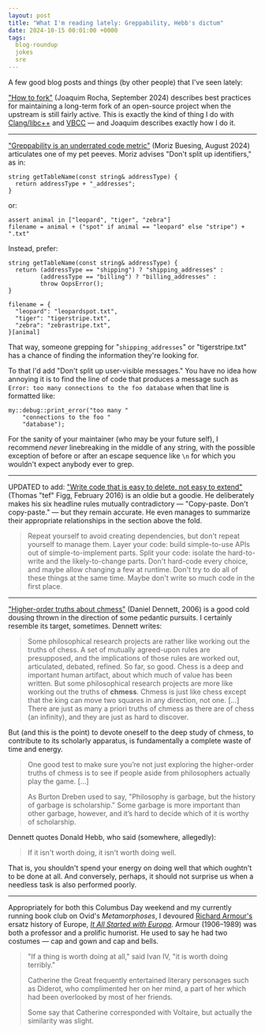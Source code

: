 ```yaml
---
layout: post
title: "What I'm reading lately: Greppability, Hebb's dictum"
date: 2024-10-15 00:01:00 +0000
tags:
  blog-roundup
  jokes
  sre
---
```


A few good blog posts and things (by other people) that I've seen lately:

["How to fork"](https://joaquimrocha.com/2024/09/22/how-to-fork/) (Joaquim Rocha, September 2024)
describes best practices for maintaining a long-term fork of an open-source project
when the upstream is still fairly active. This is exactly the kind of thing I do with
[Clang/libc++](https://github.com/Quuxplusone/llvm-project) and
[VBCC](https://github.com/Quuxplusone/vbccz) — and Joaquim describes exactly how I do it.

----

["Greppability is an underrated code metric"](https://morizbuesing.com/blog/greppability-code-metric/) (Moriz Buesing, August 2024)
articulates one of my pet peeves. Moriz advises "Don't split up identifiers," as in:

    string getTableName(const string& addressType) {
      return addressType + "_addresses";
    }

or:

    assert animal in ["leopard", "tiger", "zebra"]
    filename = animal + ("spot" if animal == "leopard" else "stripe") + ".txt"

Instead, prefer:

    string getTableName(const string& addressType) {
      return (addressType == "shipping") ? "shipping_addresses" :
             (addressType == "billing") ? "billing_addresses" :
             throw OopsError();
    }

    filename = {
      "leopard": "leopardspot.txt",
      "tiger": "tigerstripe.txt",
      "zebra": "zebrastripe.txt",
    }[animal]

That way, someone grepping for "`shipping_addresses`" or "tigerstripe.txt"
has a chance of finding the information they're looking for.

To that I'd add "Don't split up user-visible messages." You have no idea how
annoying it is to find the line of code that produces a message such as
`Error: too many connections to the foo database` when that line is formatted
like:

    my::debug::print_error("too many "
        "connections to the foo "
        "database");

For the sanity of your maintainer (who may be your future self), I recommend
_never_ linebreaking in the middle of any string, with the possible exception
of before or after an escape sequence like `\n` for which you wouldn't expect anybody
ever to grep.

----

UPDATED to add: ["Write code that is easy to delete, not easy to extend"](https://programmingisterrible.com/post/139222674273/write-code-that-is-easy-to-delete-not-easy-to)
(Thomas "tef" Figg, February 2016) is an oldie but a goodie. He deliberately makes
his six headline rules mutually contradictory — "Copy-paste. Don't copy-paste." — but
they remain accurate. He even manages to summarize their appropriate relationships in
the section above the fold.

> Repeat yourself to avoid creating dependencies, but don't repeat yourself to manage them.
> Layer your code: build simple-to-use APIs out of simple-to-implement parts.
> Split your code: isolate the hard-to-write and the likely-to-change parts.
> Don't hard-code every choice, and maybe allow changing a few at runtime.
> Don't try to do all of these things at the same time.
> Maybe don't write so much code in the first place.

----

["Higher-order truths about chmess"](https://personal.lse.ac.uk/robert49/teaching/ph445/notes/dennett.pdf) (Daniel Dennett, 2006)
is a good cold dousing thrown in the direction of some pedantic pursuits.
I certainly resemble its target, sometimes. Dennett writes:

> Some philosophical research projects are
> rather like working out the truths of chess.
> A set of mutually agreed-upon rules are presupposed,
> and the implications of those rules
> are worked out, articulated, debated, refined. So far, so
> good. Chess is a deep and important human artifact,
> about which much of value has been written. But some
> philosophical research projects are more like working
> out the truths of <b>chmess</b>. Chmess is just like chess
> except that the king can move two squares in any
> direction, not one. [...]
> There are just as many a priori truths of chmess as there are
> of chess (an infinity), and they are just as hard to discover.

But (and this is the point) to devote oneself to the deep study of chmess,
to contribute to its scholarly apparatus, is fundamentally a complete
waste of time and energy.

> One good test to make sure you’re not just
> exploring the higher-order truths of chmess is to see if
> people aside from philosophers actually play the
> game. [...]
>
> As Burton Dreben used to say, "Philosophy is garbage,
> but the history of garbage is scholarship." Some garbage
> is more important than other garbage, however, and it’s hard to
> decide which of it is worthy of scholarship.

Dennett quotes Donald Hebb, who said (somewhere, allegedly):

> If it isn't worth doing, it isn't worth doing well.

That is, you shouldn't spend your energy on doing well that which oughtn't to be done at all.
And conversely, perhaps, it should not surprise us when a needless task is also performed poorly.

----

Appropriately for both this Columbus Day weekend and my currently running
book club on Ovid's _Metamorphoses_, I devoured [Richard Armour's](https://en.wikipedia.org/wiki/Richard_Armour)
ersatz history of Europe, [_It All Started with Europa_](https://amzn.to/3BJ6mzz).
Armour (1906–1989) was both a professor and a prolific humorist.
He used to say he had two costumes — cap and gown and cap and bells.

> "If a thing is worth doing at all," said Ivan IV, "it is worth doing terribly."
>
> Catherine the Great frequently entertained literary personages such as Diderot,
> who complimented her on her mind, a part of her which had been overlooked
> by most of her friends.
>
> Some say that Catherine corresponded with Voltaire,
> but actually the similarity was slight.
